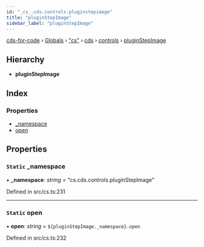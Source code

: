 ```yaml
---
id: "_cs_.cds.controls.pluginstepimage"
title: "pluginStepImage"
sidebar_label: "pluginStepImage"
---
```


[cds-for-code](../index.md) › [Globals](../globals.md) › ["cs"](../modules/_cs_.md) › [cds](../modules/_cs_.cds.md) › [controls](../modules/_cs_.cds.controls.md) › [pluginStepImage](_cs_.cds.controls.pluginstepimage.md)

## Hierarchy

* **pluginStepImage**

## Index

### Properties

* [_namespace](_cs_.cds.controls.pluginstepimage.md#static-_namespace)
* [open](_cs_.cds.controls.pluginstepimage.md#static-open)

## Properties

### `Static` _namespace

▪ **_namespace**: *string* = "cs.cds.controls.pluginStepImage"

Defined in src/cs.ts:231

___

### `Static` open

▪ **open**: *string* = `${pluginStepImage._namespace}.open`

Defined in src/cs.ts:232
